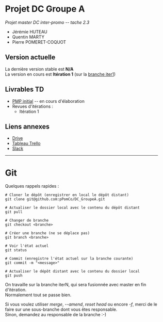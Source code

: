 # Projet DC Groupe A
*Projet master DC inter-promo -- tache 2.3*

 - Jérémie HUTEAU
 - Quentin MARTY
 - Pierre POMERET-COQUOT

## Version actuelle

La dernière version stable est **N/A**  
La version en cours est **Itération 1** (sur la [branche iter1](#))  

## Livrables TD

 - [PMP initial](management/PMP.md) -- en cours d'élaboration
 - Revues d'itérations :
   - Itération 1



## Liens annexes

 - [Drive](https://drive.google.com/drive/folders/1fA0EA_270pQEeYymY6j-n2p_zJQ6i1UI?usp=sharing)
 - [Tableau Trello](https://trello.com/b/HIFU6ivc/ue-projet)
 - [Slack](https://projetinterpr-pok6126.slack.com/)




---

# Git

Quelques rappels rapides :

	# Cloner le dépôt (enregistrer en local le dépôt distant)
	git clone git@github.com:pPomCo/DC_GroupeA.git
	
	# Actualiser le dossier local avec le contenu du dépôt distant
	git pull
	
	# Changer de branche
	git checkout <branche>
	
	# Créer une branche (ne se déplace pas)
	git branch <branche>
	
	# Voir l'état actuel
	git status
	
	# Commit (enregistre l'état actuel sur la branche courante)
	git commit -m "<message>"
	
	# Actualiser le dépôt distant avec le contenu du dossier local
	git push

On travaille sur la branche iterN, qui sera fusionnée avec master en fin d'itération.  
Normalement tout se passe bien.

Si vous voulez utiliser *merge*, *--amend*, *reset head* ou encore *-f*, merci de le faire
sur une sous-branche dont vous êtes responsable.  
Sinon, demandez au responsable de la branche :-)


	
